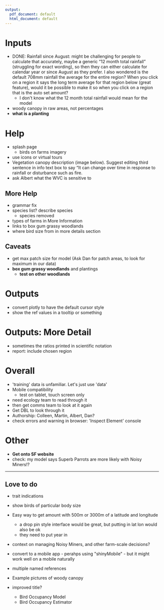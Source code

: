 ```yaml
---
output:
  pdf_document: default
  html_document: default
---
```


# Inputs
+ DONE: Rainfall since August: might be challenging for people to calculate that accurately, maybe a generic “12 month total rainfall” (struggling for exact wording), so then they can either calculate for calendar year or since August as they prefer. I also wondered is the default 708mm rainfall the average for the entire region? When you click on a region it says the long term average for that region below (great feature), would it be possible to make it so when you click on a region that is the auto set amount?
  + I don't know what the 12 month total rainfall would mean for the model
+ woody canopy in raw areas, not percentages
+ __what is a planting__

# Help
+ splash page 
  + birds on farms imagery
+ use icons or virtual tours
+ Vegetation canopy description (image below). Suggest editing third sentence in info text box to say “It can change over time in response to rainfall or disturbance such as fire.
+ ask Albert what the WVC is sensitive to

## More Help
+ grammar fix
+ species list? describe species
  + species removed
+ types of farms in More Information
+ links to box gum grassy woodlands
+ where bird size from in more details section

## Caveats
+ get max patch size for model (Ask Dan for patch areas, to look for maximum in our data)
+ __box gum grassy woodlands__ and plantings
  + __test on other woodlands__

# Outputs
+ convert plotly to have the default cursor style
+ show the ref values in a tooltip or something


# Outputs: More Detail
+ sometimes the ratios printed in scientific notation
+ report: include chosen region

# Overall
+ 'training' data is unfamiliar. Let's just use 'data'
+ Mobile compatibility
  + test on tablet, touch screen only
+ need ecology team to read through it
+ then get comms team to look at it again
+ Get DBL to look through it
+ Authorship: Colleen, Martin, Albert, Dan?
+ check errors and warning in browser: 'Inspect Element' console

# Other
+ __Get onto SF website__
+ check: my model says Superb Parrots are more likely with Noisy Miners!?

--- 

## Love to do
+ trait indications
+ show birds of particular body size
+ Easy way to get amount with 500m or 3000m of a latitude and longitude
  + a drop pin style interface would be great, but putting in lat lon would also be ok
  + they need to put year in
+ context on managing Noisy Miners, and other farm-scale decisions?
+ convert to a mobile app - perahps using "shinyMobile" - but it might work well on a mobile naturally

+ multiple named references

+ Example pictures of woody canopy

+ improved title?
  + Bird Occupancy Model
  + Bird Occupancy Estimator
 

